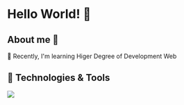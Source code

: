 # Hello World! 👋 

<h2>About me 🚀</h2>
🌱 Recently, I'm learning Higer Degree of Development Web  


## 🔧 Technologies & Tools

![](https://img.shields.io/badge/Code-Java-informational?style=flat&logo=java&logoColor=white&color=2bbc8a)
